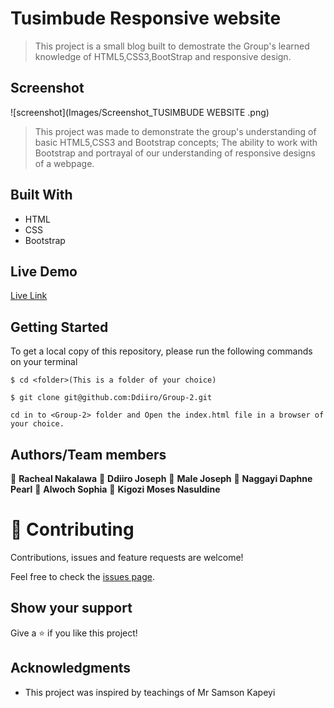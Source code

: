 # Tusimbude Responsive website
> This project is a small blog built to demostrate the Group's learned knowledge of HTML5,CSS3,BootStrap and responsive design.


## Screenshot
![screenshot](Images/Screenshot_TUSIMBUDE WEBSITE .png)

>This project was made to demonstrate the group's understanding of basic HTML5,CSS3 and Bootstrap concepts; 
The ability to work with Bootstrap and portrayal of our understanding of responsive designs of a webpage.

## Built With
- HTML
- CSS
- Bootstrap

## Live Demo 
[Live Link](https://rawcdn.githack.com/Ddiiro/Group-2/0b9295acc3c5e23d217a3355f06c5048b97592e9/index.html)

## Getting Started
To get a local copy of this repository, please run the following commands on your terminal

```
$ cd <folder>(This is a folder of your choice)
```

```
$ git clone git@github.com:Ddiiro/Group-2.git
```

```
cd in to <Group-2> folder and Open the index.html file in a browser of your choice.
```

## Authors/Team members

👤 **Racheal Nakalawa**
👤 **Ddiiro Joseph**
👤 **Male Joseph**
👤 **Naggayi Daphne Pearl**
👤 **Alwoch Sophia**
👤 **Kigozi Moses Nasuldine**


# 🤝 Contributing

Contributions, issues and feature requests are welcome!

Feel free to check the [issues page](https://github.com/Ddiiro/Group-2/issues).

## Show your support

Give a ⭐️ if you like this project!

## Acknowledgments

- This project was inspired by teachings of Mr Samson Kapeyi
